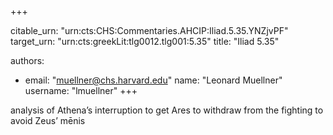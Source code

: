 +++


citable_urn: "urn:cts:CHS:Commentaries.AHCIP:Iliad.5.35.YNZjvPF"
target_urn: "urn:cts:greekLit:tlg0012.tlg001:5.35"
title: "Iliad 5.35"

authors:
- email: "muellner@chs.harvard.edu"
  name: "Leonard Muellner"
  username: "lmuellner"
+++

<p>analysis of Athena’s interruption to get Ares to withdraw from the fighting to avoid Zeus’ mēnis</p>